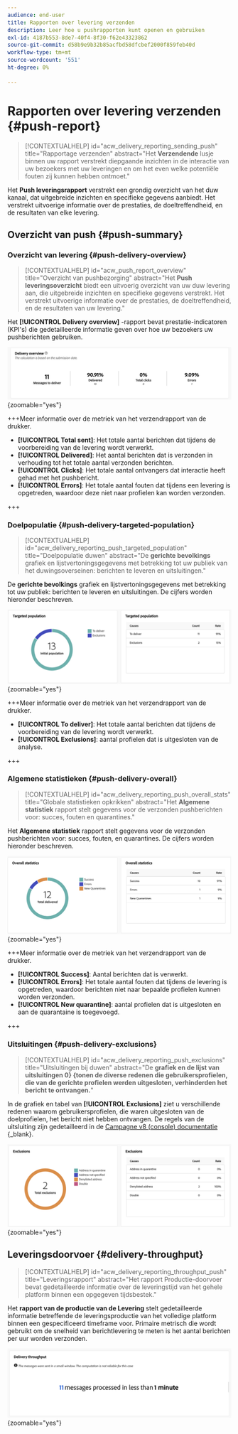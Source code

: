```yaml
---
audience: end-user
title: Rapporten over levering verzenden
description: Leer hoe u pushrapporten kunt openen en gebruiken
exl-id: 4187b553-8de7-40f4-8f30-f62e43323862
source-git-commit: d58b9e9b32b85acfbd58dfcbef2000f859feb40d
workflow-type: tm+mt
source-wordcount: '551'
ht-degree: 0%

---
```


# Rapporten over levering verzenden {#push-report}

>[!CONTEXTUALHELP]
>id="acw_delivery_reporting_sending_push"
>title="Rapportage verzenden"
>abstract="Het **Verzendende** lusje binnen uw rapport verstrekt diepgaande inzichten in de interactie van uw bezoekers met uw leveringen en om het even welke potentiële fouten zij kunnen hebben ontmoet."

Het **Push leveringsrapport** verstrekt een grondig overzicht van het duw kanaal, dat uitgebreide inzichten en specifieke gegevens aanbiedt. Het verstrekt uitvoerige informatie over de prestaties, de doeltreffendheid, en de resultaten van elke levering.

## Overzicht van push {#push-summary}

### Overzicht van levering {#push-delivery-overview}

>[!CONTEXTUALHELP]
>id="acw_push_report_overview"
>title="Overzicht van pushbezorging"
>abstract="Het **Push leveringsoverzicht** biedt een uitvoerig overzicht van uw duw levering aan, die uitgebreide inzichten en specifieke gegevens verstrekt. Het verstrekt uitvoerige informatie over de prestaties, de doeltreffendheid, en de resultaten van uw levering."

Het **[!UICONTROL Delivery overview]** -rapport bevat prestatie-indicatoren (KPI&#39;s) die gedetailleerde informatie geven over hoe uw bezoekers uw pushberichten gebruiken.

![ Dit schermafbeelding toont het overzichtsrapport van de Levering, dat KPIs over bezoekersbetrokkenheid van duwberichten verstrekt.](assets/reporting_push_3.png){zoomable="yes"}

+++Meer informatie over de metriek van het verzendrapport van de drukker.

* **[!UICONTROL Total sent]**: Het totale aantal berichten dat tijdens de voorbereiding van de levering wordt verwerkt.
* **[!UICONTROL Delivered]**: Het aantal berichten dat is verzonden in verhouding tot het totale aantal verzonden berichten.
* **[!UICONTROL Clicks]**: Het totale aantal ontvangers dat interactie heeft gehad met het pushbericht.
* **[!UICONTROL Errors]**: Het totale aantal fouten dat tijdens een levering is opgetreden, waardoor deze niet naar profielen kan worden verzonden.

+++

### Doelpopulatie {#push-delivery-targeted-population}

>[!CONTEXTUALHELP]
>id="acw_delivery_reporting_push_targeted_population"
>title="Doelpopulatie duwen"
>abstract="De **gerichte bevolkings** grafiek en lijstvertoningsgegevens met betrekking tot uw publiek van het duwingsoverseinen: berichten te leveren en uitsluitingen."

De **gerichte bevolkings** grafiek en lijstvertoningsgegevens met betrekking tot uw publiek: berichten te leveren en uitsluitingen. De cijfers worden hieronder beschreven.

![ Dit schermafbeelding toont de Gerichte bevolkingsgrafiek en de lijst, die gegevens over te leveren berichten en uitsluitingen tonen.](assets/reporting_push_4.png){zoomable="yes"}

+++Meer informatie over de metriek van het verzendrapport van de drukker.

* **[!UICONTROL To deliver]**: Het totale aantal berichten dat tijdens de voorbereiding van de levering wordt verwerkt.
* **[!UICONTROL Exclusions]**: aantal profielen dat is uitgesloten van de analyse.

+++

### Algemene statistieken {#push-delivery-overall}

>[!CONTEXTUALHELP]
>id="acw_delivery_reporting_push_overall_stats"
>title="Globale statistieken opkrikken"
>abstract="Het **Algemene statistiek** rapport stelt gegevens voor de verzonden pushberichten voor: succes, fouten en quarantines."

Het **Algemene statistiek** rapport stelt gegevens voor de verzonden pushberichten voor: succes, fouten, en quarantines. De cijfers worden hieronder beschreven.

![ Dit schermafbeelding toont het Algemene statistische rapport, dat gegevens over succes, fouten, en quarantines voor verzonden pushberichten voorstelt.](assets/reporting_push_5.png){zoomable="yes"}

+++Meer informatie over de metriek van het verzendrapport van de drukker.

* **[!UICONTROL Success]**: Aantal berichten dat is verwerkt.
* **[!UICONTROL Errors]**: Het totale aantal fouten dat tijdens de levering is opgetreden, waardoor berichten niet naar bepaalde profielen kunnen worden verzonden.
* **[!UICONTROL New quarantine]**: aantal profielen dat is uitgesloten en aan de quarantaine is toegevoegd.

+++

### Uitsluitingen {#push-delivery-exclusions}

>[!CONTEXTUALHELP]
>id="acw_delivery_reporting_push_exclusions"
>title="Uitsluitingen bij duwen"
>abstract="De **grafiek en de lijst van uitsluitingen 0&rbrace; &lbrace;tonen de diverse redenen die gebruikersprofielen, die van de gerichte profielen werden uitgesloten, verhinderden het bericht te ontvangen.**"

In de grafiek en tabel van **[!UICONTROL Exclusions]** ziet u verschillende redenen waarom gebruikersprofielen, die waren uitgesloten van de doelprofielen, het bericht niet hebben ontvangen. De regels van de uitsluiting zijn gedetailleerd in de [ Campagne v8 (console) documentatie ](https://experienceleague.adobe.com/docs/campaign/campaign-v8/send/failures/delivery-failures.html?lang=nl-NL#push-error-types){_blank}.

![ Dit het schermschot toont de grafiek en de lijst van Uitzonderingen, die vertoningsredenen verhinderen uitgesloten gebruikersprofielen berichten te ontvangen.](assets/reporting_push_6.png){zoomable="yes"}

## Leveringsdoorvoer {#delivery-throughput}

>[!CONTEXTUALHELP]
>id="acw_delivery_reporting_throughput_push"
>title="Leveringsrapport"
>abstract="Het rapport Productie-doorvoer bevat gedetailleerde informatie over de leveringstijd van het gehele platform binnen een opgegeven tijdsbestek."

Het **rapport van de productie van de Levering** stelt gedetailleerde informatie betreffende de leveringsproductie van het volledige platform binnen een gespecificeerd timeframe voor. Primaire metrisch die wordt gebruikt om de snelheid van berichtlevering te meten is het aantal berichten per uur worden verzonden.

![ Dit schermafbeelding toont het rapport van de productie van de Levering, dat details over de snelheid van de het berichtlevering van het platform binnen een gespecificeerd tijdkader verstrekt.](assets/reporting_push_2.png){zoomable="yes"}